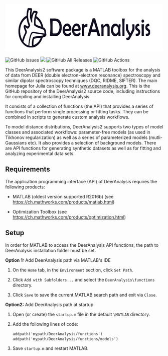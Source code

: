 
<a name="logo"/>
<img src="./docsrc/source/logo_dark.png" alt="DeerAnalysis Logo" width="700" height="150"></img>
</a>
</div>

![GitHub issues](https://img.shields.io/github/issues-raw/luisfabib/DeerAnalysis2?style=flat)
<img src="https://img.shields.io/badge/MATLAB-R2016b--R2019b-brightgreen?style=flat"></img>
![GitHub All Releases](https://img.shields.io/github/downloads/luisfabib/DeerAnalysis2/total?style=flat)
![GItHub Actions](https://github.com/luisfabib/DeerAnalysis2/workflows/Webpage%20update/badge.svg?style=flat-square)

This DeerAnalysis2 software package is a MATLAB toolbox for the analysis of data from DEER (double electron-electron resonance) spectroscopy and similar dipolar spectroscopy techniques (DQC, RIDME, SIFTER). The main homepage for Julia can be found at www.deeranalysis.org. This is the GitHub repository of the DeerAnalysis2 source code, including instructions for compiling and installing DeerAnalysis.

It consists of a collection of functions (the API) that provides a series of functions that perform single processing or fitting tasks. They can be combined in scripts to generate custom analysis workflows.

To model distance distributions, DeerAnalysis2 supports two types of model classes and associated workflows: parameter-free models (as used in Tikhonov regularization) as well as a series of parameterized models (mutli-Gaussians etc). It also provides a selection of background models. There are API functions for generating synthetic datasets as well as for fitting and analyzing experimental data sets.

Requirements
---------------
The application programming interface (API) of DeerAnalysis requires the following products:

  * MATLAB (oldest version supported R2016b) (see <https://ch.mathworks.com/products/matlab.html>)
    
  * Optimization Toolbox (see <https://ch.mathworks.com/products/optimization.html>)

Setup
---------------
In order for MATLAB to access the DeerAnalysis API functions, the path to DeerAnalysis installation folder must be set.

**Option 1:** Add DeerAnalysis path via MATLAB's IDE

1) On the ``Home`` tab, in the ``Environment`` section, click ``Set Path``. 

2) Click ``Add with Subfolders...`` and select the ``DeerAnalysis\functions`` directory. 

3) Click ``Save`` to save the current MATLAB search path and exit via ``Close``.

**Option2:**  Add DeerAnalysis path at startup

1) Open (or create) the ``startup.m`` file in the default ``\MATLAB`` directory.

2) Add the following lines of code:

       addpath('mypath/DeerAnalysis/functions')
       addpath('mypath/DeerAnalysis/functions/models')

3) Save ``startup.m`` and restart MATLAB.


